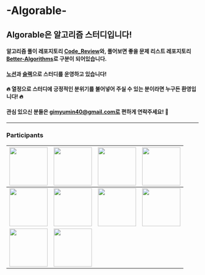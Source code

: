 # -Algorable-
## Algorable은 알고리즘 스터디입니다!

#### 알고리즘 풀이 레포지토리 [Code_Review](https://github.com/Algorable/Code_Review)와, 풀어보면 좋을 문제 리스트 레포지토리 [Better-Algorithms](https://github.com/Algorable/Better-Algorithms)로 구분이 되어있습니다.
#### [노션](https://devyuminkim.notion.site/Algorable-3979c68839e54e779079db3947841aa3)과 [슬랙](https://algorable.slack.com/ssb/redirect)으로 스터디를 운영하고 있습니다!
#### 🔥 열정으로 스터디에 긍정적인 분위기를 불어넣어 주실 수 있는 분이라면 누구든 환영입니다! 🔥
#### 관심 있으신 분들은 gimyumin40@gmail.com로 편하게 연락주세요! 🤗

----

### Participants

| <a href="https://github.com/devYuMinKim"><img src="https://avatars.githubusercontent.com/u/55650732?v=4" width="100" height="100"/></a> | <a href="https://github.com/d556f8"><img src="https://avatars.githubusercontent.com/u/64972038?v=4" width="100" height="100"/></a> | <a href="https://github.com/Z00One"><img src="https://avatars.githubusercontent.com/u/102473964?v=4" width="100" height="100"/></a> | <a href="https://github.com/Jaeil-Lee"><img src="https://avatars.githubusercontent.com/u/108773192?v=4" width="100" height="100"/></a> |
| :---: | :---: | :---: | :---: |
| <a href="https://github.com/jinsooho3"><img src="https://avatars.githubusercontent.com/u/109533678?v=4" width="100" height="100"/></a> | <a href="https://github.com/hmin1022"><img src="https://avatars.githubusercontent.com/u/121006387?v=4" width="100" height="100"/></a> | <a href="https://github.com/Motitory"><img src="https://avatars.githubusercontent.com/u/78538708?v=4" width="100" height="100"/></a> | <a href="https://github.com/JOHYEONJUN39"><img src="https://avatars.githubusercontent.com/u/93760720?v=4" width="100" height="100"/></a> |
| <a href="https://github.com/lifetime909"><img src="https://avatars.githubusercontent.com/u/73512015?v=4" width="100" height="100"/></a> | <a href="https://github.com/NoNamed02"><img src="https://avatars.githubusercontent.com/u/128911424?v=4?v=4" width="100" height="100"/></a> |  |  |
